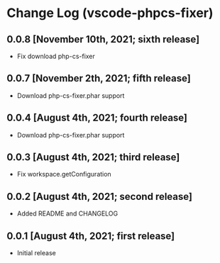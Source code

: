 # Change Log (vscode-phpcs-fixer)
## 0.0.8 [November 10th, 2021; sixth release]
- Fix download php-cs-fixer
## 0.0.7 [November 2th, 2021; fifth release]
- Download php-cs-fixer.phar support
## 0.0.4 [August 4th, 2021; fourth release]
- Download php-cs-fixer.phar support
## 0.0.3 [August 4th, 2021; third release]
- Fix workspace.getConfiguration
## 0.0.2 [August 4th, 2021; second release]
- Added README and CHANGELOG
## 0.0.1 [August 4th, 2021; first release]

- Initial release